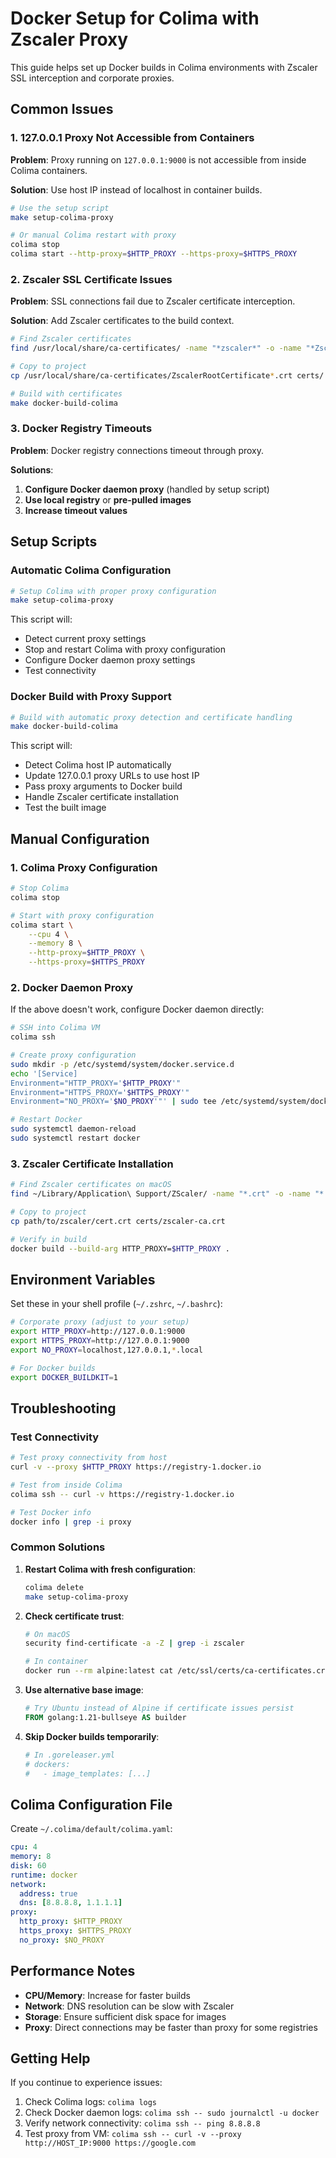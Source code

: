 # Docker Setup for Colima with Zscaler Proxy

This guide helps set up Docker builds in Colima environments with Zscaler SSL interception and corporate proxies.

## Common Issues

### 1. 127.0.0.1 Proxy Not Accessible from Containers

**Problem**: Proxy running on `127.0.0.1:9000` is not accessible from inside Colima containers.

**Solution**: Use host IP instead of localhost in container builds.

```bash
# Use the setup script
make setup-colima-proxy

# Or manual Colima restart with proxy
colima stop
colima start --http-proxy=$HTTP_PROXY --https-proxy=$HTTPS_PROXY
```

### 2. Zscaler SSL Certificate Issues

**Problem**: SSL connections fail due to Zscaler certificate interception.

**Solution**: Add Zscaler certificates to the build context.

```bash
# Find Zscaler certificates
find /usr/local/share/ca-certificates/ -name "*zscaler*" -o -name "*Zscaler*"

# Copy to project
cp /usr/local/share/ca-certificates/ZscalerRootCertificate*.crt certs/

# Build with certificates
make docker-build-colima
```

### 3. Docker Registry Timeouts

**Problem**: Docker registry connections timeout through proxy.

**Solutions**:
1. **Configure Docker daemon proxy** (handled by setup script)
2. **Use local registry** or **pre-pulled images**
3. **Increase timeout values**

## Setup Scripts

### Automatic Colima Configuration

```bash
# Setup Colima with proper proxy configuration
make setup-colima-proxy
```

This script will:
- Detect current proxy settings
- Stop and restart Colima with proxy configuration
- Configure Docker daemon proxy settings
- Test connectivity

### Docker Build with Proxy Support

```bash
# Build with automatic proxy detection and certificate handling
make docker-build-colima
```

This script will:
- Detect Colima host IP automatically
- Update 127.0.0.1 proxy URLs to use host IP
- Pass proxy arguments to Docker build
- Handle Zscaler certificate installation
- Test the built image

## Manual Configuration

### 1. Colima Proxy Configuration

```bash
# Stop Colima
colima stop

# Start with proxy configuration
colima start \
    --cpu 4 \
    --memory 8 \
    --http-proxy=$HTTP_PROXY \
    --https-proxy=$HTTPS_PROXY
```

### 2. Docker Daemon Proxy

If the above doesn't work, configure Docker daemon directly:

```bash
# SSH into Colima VM
colima ssh

# Create proxy configuration
sudo mkdir -p /etc/systemd/system/docker.service.d
echo '[Service]
Environment="HTTP_PROXY='$HTTP_PROXY'"
Environment="HTTPS_PROXY='$HTTPS_PROXY'"
Environment="NO_PROXY='$NO_PROXY'"' | sudo tee /etc/systemd/system/docker.service.d/http-proxy.conf

# Restart Docker
sudo systemctl daemon-reload
sudo systemctl restart docker
```

### 3. Zscaler Certificate Installation

```bash
# Find Zscaler certificates on macOS
find ~/Library/Application\ Support/ZScaler/ -name "*.crt" -o -name "*.pem"

# Copy to project
cp path/to/zscaler/cert.crt certs/zscaler-ca.crt

# Verify in build
docker build --build-arg HTTP_PROXY=$HTTP_PROXY .
```

## Environment Variables

Set these in your shell profile (`~/.zshrc`, `~/.bashrc`):

```bash
# Corporate proxy (adjust to your setup)
export HTTP_PROXY=http://127.0.0.1:9000
export HTTPS_PROXY=http://127.0.0.1:9000
export NO_PROXY=localhost,127.0.0.1,*.local

# For Docker builds
export DOCKER_BUILDKIT=1
```

## Troubleshooting

### Test Connectivity

```bash
# Test proxy connectivity from host
curl -v --proxy $HTTP_PROXY https://registry-1.docker.io

# Test from inside Colima
colima ssh -- curl -v https://registry-1.docker.io

# Test Docker info
docker info | grep -i proxy
```

### Common Solutions

1. **Restart Colima with fresh configuration**:
   ```bash
   colima delete
   make setup-colima-proxy
   ```

2. **Check certificate trust**:
   ```bash
   # On macOS
   security find-certificate -a -Z | grep -i zscaler
   
   # In container
   docker run --rm alpine:latest cat /etc/ssl/certs/ca-certificates.crt | grep -i zscaler
   ```

3. **Use alternative base image**:
   ```dockerfile
   # Try Ubuntu instead of Alpine if certificate issues persist
   FROM golang:1.21-bullseye AS builder
   ```

4. **Skip Docker builds temporarily**:
   ```yaml
   # In .goreleaser.yml
   # dockers:
   #   - image_templates: [...]
   ```

## Colima Configuration File

Create `~/.colima/default/colima.yaml`:

```yaml
cpu: 4
memory: 8
disk: 60
runtime: docker
network:
  address: true
  dns: [8.8.8.8, 1.1.1.1]
proxy:
  http_proxy: $HTTP_PROXY
  https_proxy: $HTTPS_PROXY
  no_proxy: $NO_PROXY
```

## Performance Notes

- **CPU/Memory**: Increase for faster builds
- **Network**: DNS resolution can be slow with Zscaler
- **Storage**: Ensure sufficient disk space for images
- **Proxy**: Direct connections may be faster than proxy for some registries

## Getting Help

If you continue to experience issues:
1. Check Colima logs: `colima logs`
2. Check Docker daemon logs: `colima ssh -- sudo journalctl -u docker`
3. Verify network connectivity: `colima ssh -- ping 8.8.8.8`
4. Test proxy from VM: `colima ssh -- curl -v --proxy http://HOST_IP:9000 https://google.com`
